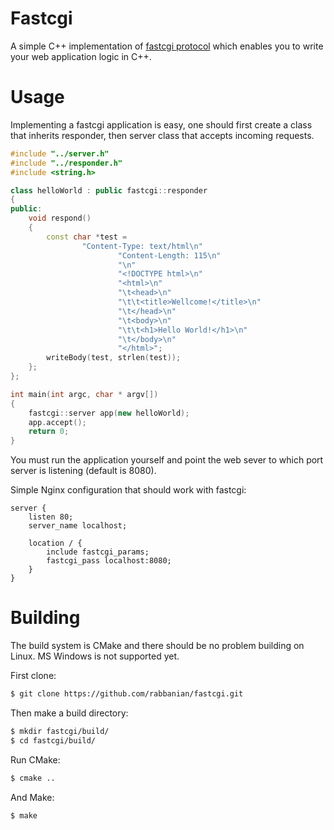 # Fastcgi
A simple C++ implementation of [fastcgi protocol](http://www.mit.edu/%7Eyandros/doc/specs/fcgi-spec.html "FastCGI Specification") 
which enables you to write your web application logic in C++.
# Usage
Implementing a fastcgi application is easy, one should first create
a class that inherits responder, then server class that accepts
incoming requests.
```c++
#include "../server.h"
#include "../responder.h"
#include <string.h>

class helloWorld : public fastcgi::responder
{
public:
    void respond()
    {
        const char *test =
                "Content-Type: text/html\n"
                        "Content-Length: 115\n"
                        "\n"
                        "<!DOCTYPE html>\n"
                        "<html>\n"
                        "\t<head>\n"
                        "\t\t<title>Wellcome!</title>\n"
                        "\t</head>\n"
                        "\t<body>\n"
                        "\t\t<h1>Hello World!</h1>\n"
                        "\t</body>\n"
                        "</html>";
        writeBody(test, strlen(test));
    };
};

int main(int argc, char * argv[])
{
    fastcgi::server app(new helloWorld);
    app.accept();
    return 0;
}
```
You must run the application yourself and point the web sever to which
port server is listening (default is 8080).

Simple Nginx configuration that should work with fastcgi:
```nginx
server {
    listen 80;
    server_name localhost;
    
    location / {
        include fastcgi_params;
        fastcgi_pass localhost:8080;
    }
}
```
# Building 
The build system is CMake and there should be no problem 
building on Linux. MS Windows is not supported yet.

First clone:
```bash
$ git clone https://github.com/rabbanian/fastcgi.git
```
Then make a build directory:
```bash
$ mkdir fastcgi/build/
$ cd fastcgi/build/
```
Run CMake:
```bash
$ cmake ..
```
And Make:
```bash
$ make
```
